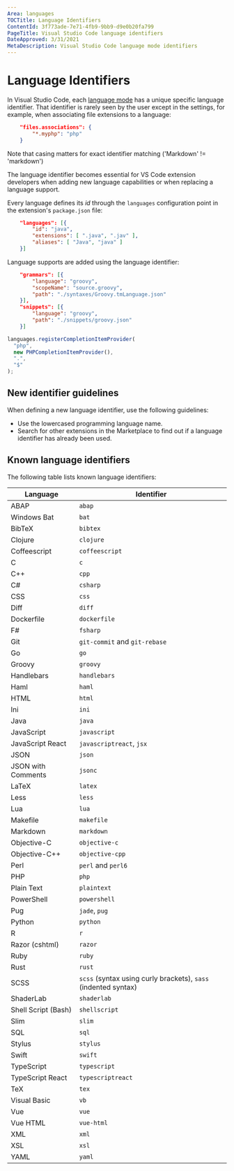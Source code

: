 ```yaml
---
Area: languages
TOCTitle: Language Identifiers
ContentId: 3f773ade-7e71-4fb9-9bb9-d9e0b20fa799
PageTitle: Visual Studio Code language identifiers
DateApproved: 3/31/2021
MetaDescription: Visual Studio Code language mode identifiers
---
```


# Language Identifiers

In Visual Studio Code, each [language mode](/docs/languages/overview.md#changing-the-language-for-the-selected-file) has a unique specific language identifier. That identifier is rarely seen by the user except in the settings, for example, when associating file extensions to a language:

```json
    "files.associations": {
        "*.myphp": "php"
    }
```

Note that casing matters for exact identifier matching ('Markdown' != 'markdown')

The language identifier becomes essential for VS Code extension developers when adding new language capabilities or when replacing a language support.

Every language defines its _id_ through the `languages` configuration point in the extension's `package.json` file:

```json
    "languages": [{
        "id": "java",
        "extensions": [ ".java", ".jav" ],
        "aliases": [ "Java", "java" ]
    }]
```

Language supports are added using the language identifier:

```json
    "grammars": [{
        "language": "groovy",
        "scopeName": "source.groovy",
        "path": "./syntaxes/Groovy.tmLanguage.json"
    }],
    "snippets": [{
        "language": "groovy",
        "path": "./snippets/groovy.json"
    }]
```

```typescript
languages.registerCompletionItemProvider(
  "php",
  new PHPCompletionItemProvider(),
  ".",
  "$"
);
```

## New identifier guidelines

When defining a new language identifier, use the following guidelines:

- Use the lowercased programming language name.
- Search for other extensions in the Marketplace to find out if a language identifier has already been used.

## Known language identifiers

The following table lists known language identifiers:

| Language            | Identifier                                                     |
| ------------------- | -------------------------------------------------------------- |
| ABAP                | `abap`                                                         |
| Windows Bat         | `bat`                                                          |
| BibTeX              | `bibtex`                                                       |
| Clojure             | `clojure`                                                      |
| Coffeescript        | `coffeescript`                                                 |
| C                   | `c`                                                            |
| C++                 | `cpp`                                                          |
| C#                  | `csharp`                                                       |
| CSS                 | `css`                                                          |
| Diff                | `diff`                                                         |
| Dockerfile          | `dockerfile`                                                   |
| F#                  | `fsharp`                                                       |
| Git                 | `git-commit` and `git-rebase`                                  |
| Go                  | `go`                                                           |
| Groovy              | `groovy`                                                       |
| Handlebars          | `handlebars`                                                   |
| Haml                | `haml`                                                         |
| HTML                | `html`                                                         |
| Ini                 | `ini`                                                          |
| Java                | `java`                                                         |
| JavaScript          | `javascript`                                                   |
| JavaScript React    | `javascriptreact`, `jsx`                                       |
| JSON                | `json`                                                         |
| JSON with Comments  | `jsonc`                                                        |
| LaTeX               | `latex`                                                        |
| Less                | `less`                                                         |
| Lua                 | `lua`                                                          |
| Makefile            | `makefile`                                                     |
| Markdown            | `markdown`                                                     |
| Objective-C         | `objective-c`                                                  |
| Objective-C++       | `objective-cpp`                                                |
| Perl                | `perl` and `perl6`                                             |
| PHP                 | `php`                                                          |
| Plain Text          | `plaintext`                                                    |
| PowerShell          | `powershell`                                                   |
| Pug                 | `jade`, `pug`                                                  |
| Python              | `python`                                                       |
| R                   | `r`                                                            |
| Razor (cshtml)      | `razor`                                                        |
| Ruby                | `ruby`                                                         |
| Rust                | `rust`                                                         |
| SCSS                | `scss` (syntax using curly brackets), `sass` (indented syntax) |
| ShaderLab           | `shaderlab`                                                    |
| Shell Script (Bash) | `shellscript`                                                  |
| Slim                | `slim`                                                         |
| SQL                 | `sql`                                                          |
| Stylus              | `stylus`                                                       |
| Swift               | `swift`                                                        |
| TypeScript          | `typescript`                                                   |
| TypeScript React    | `typescriptreact`                                              |
| TeX                 | `tex`                                                          |
| Visual Basic        | `vb`                                                           |
| Vue                 | `vue`                                                          |
| Vue HTML            | `vue-html`                                                     |
| XML                 | `xml`                                                          |
| XSL                 | `xsl`                                                          |
| YAML                | `yaml`                                                         |
